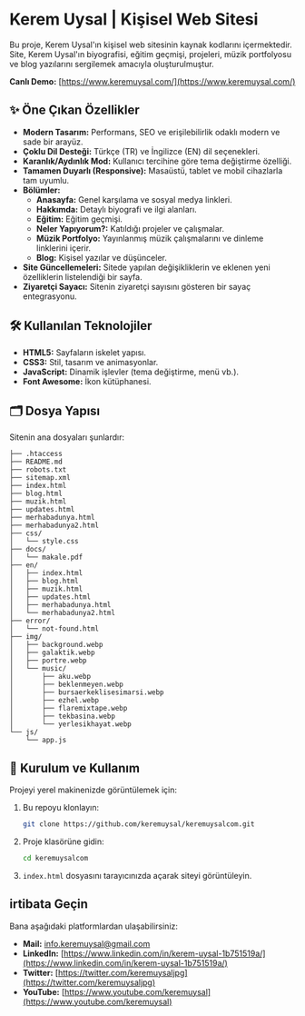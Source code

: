 # Kerem Uysal | Kişisel Web Sitesi

Bu proje, Kerem Uysal'ın kişisel web sitesinin kaynak kodlarını içermektedir. Site, Kerem Uysal'ın biyografisi, eğitim geçmişi, projeleri, müzik portfolyosu ve blog yazılarını sergilemek amacıyla oluşturulmuştur.

**Canlı Demo:** [https://www.keremuysal.com/](https://www.keremuysal.com/)

## ✨ Öne Çıkan Özellikler

*   **Modern Tasarım:** Performans, SEO ve erişilebilirlik odaklı modern ve sade bir arayüz.
*   **Çoklu Dil Desteği:** Türkçe (TR) ve İngilizce (EN) dil seçenekleri.
*   **Karanlık/Aydınlık Mod:** Kullanıcı tercihine göre tema değiştirme özelliği.
*   **Tamamen Duyarlı (Responsive):** Masaüstü, tablet ve mobil cihazlarla tam uyumlu.
*   **Bölümler:**
    *   **Anasayfa:** Genel karşılama ve sosyal medya linkleri.
    *   **Hakkımda:** Detaylı biyografi ve ilgi alanları.
    *   **Eğitim:** Eğitim geçmişi.
    *   **Neler Yapıyorum?:** Katıldığı projeler ve çalışmalar.
    *   **Müzik Portfolyo:** Yayınlanmış müzik çalışmalarını ve dinleme linklerini içerir.
    *   **Blog:** Kişisel yazılar ve düşünceler.
*   **Site Güncellemeleri:** Sitede yapılan değişikliklerin ve eklenen yeni özelliklerin listelendiği bir sayfa.
*   **Ziyaretçi Sayacı:** Sitenin ziyaretçi sayısını gösteren bir sayaç entegrasyonu.

## 🛠️ Kullanılan Teknolojiler

*   **HTML5:** Sayfaların iskelet yapısı.
*   **CSS3:** Stil, tasarım ve animasyonlar.
*   **JavaScript:** Dinamik işlevler (tema değiştirme, menü vb.).
*   **Font Awesome:** İkon kütüphanesi.

## 🗂️ Dosya Yapısı

Sitenin ana dosyaları şunlardır:

```
├── .htaccess
├── README.md
├── robots.txt
├── sitemap.xml
├── index.html
├── blog.html
├── muzik.html
├── updates.html
├── merhabadunya.html
├── merhabadunya2.html
├── css/
│   └── style.css
├── docs/
│   └── makale.pdf
├── en/
│   ├── index.html
│   ├── blog.html
│   ├── muzik.html
│   ├── updates.html
│   ├── merhabadunya.html
│   └── merhabadunya2.html
├── error/
│   └── not-found.html
├── img/
│   ├── background.webp
│   ├── galaktik.webp
│   ├── portre.webp
│   └── music/
│       ├── aku.webp
│       ├── beklenmeyen.webp
│       ├── bursaerkeklisesimarsi.webp
│       ├── ezhel.webp
│       ├── flaremixtape.webp
│       ├── tekbasina.webp
│       └── yerlesikhayat.webp
└── js/
    └── app.js
```

## 🚀 Kurulum ve Kullanım

Projeyi yerel makinenizde görüntülemek için:

1.  Bu repoyu klonlayın:
    ```bash
    git clone https://github.com/keremuysal/keremuysalcom.git
    ```
2.  Proje klasörüne gidin:
    ```bash
    cd keremuysalcom
    ```
3.  `index.html` dosyasını tarayıcınızda açarak siteyi görüntüleyin.

## irtibata Geçin

Bana aşağıdaki platformlardan ulaşabilirsiniz:

*   **Mail:** <info.keremuysal@gmail.com>
*   **LinkedIn:** [https://www.linkedin.com/in/kerem-uysal-1b751519a/](https://www.linkedin.com/in/kerem-uysal-1b751519a/)
*   **Twitter:** [https://twitter.com/keremuysaljpg](https://twitter.com/keremuysaljpg)
*   **YouTube:** [https://www.youtube.com/keremuysal](https://www.youtube.com/keremuysal)
